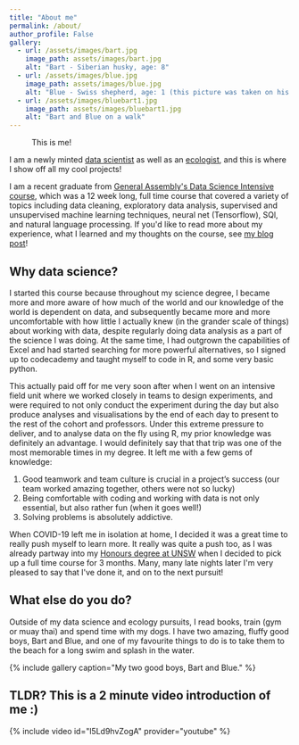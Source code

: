 ```yaml
---
title: "About me"
permalink: /about/
author_profile: False
gallery:
  - url: /assets/images/bart.jpg
    image_path: assets/images/bart.jpg
    alt: "Bart - Siberian husky, age: 8"
  - url: /assets/images/blue.jpg
    image_path: assets/images/blue.jpg
    alt: "Blue - Swiss shepherd, age: 1 (this picture was taken on his birthday!)"
  - url: /assets/images/bluebart1.jpg
    image_path: assets/images/bluebart1.jpg
    alt: "Bart and Blue on a walk"
---
```


<figure class="align-center">
  <img src="{{ site.url }}{{ site.baseurl }}/assets/images/headshot-sml.jpg" alt="">
  <figcaption>This is me!</figcaption>
</figure> 

I am a newly minted [data scientist] as well as an [ecologist], and this is where I show off all my cool projects!

I am a recent graduate from [General Assembly's Data Science Intensive course], which was a 12 week long, full time course that covered a variety of topics including data cleaning, exploratory data analysis, supervised and unsupervised machine learning techniques, neural net (Tensorflow), SQl, and natural language processing. If you'd like to read more about my experience, what I learned and my thoughts on the course, see [my blog post]!

## Why data science?

I started this course because throughout my science degree, I became more and more aware of how much of the world and our knowledge of the world is dependent on data, and subsequently became more and more uncomfortable with how little I actually knew (in the grander scale of things) about working with data, despite regularly doing data analysis as a part of the science I was doing. At the same time, I had outgrown the capabilities of Excel and had started searching for more powerful alternatives, so I signed up to codecademy and taught myself to code in R, and some very basic python. 

This actually paid off for me very soon after when I went on an intensive field unit where we worked closely in teams to design experiments, and were required to not only conduct the experiment during the day but also produce analyses and visualisations by the end of each day to present to the rest of the cohort and professors. Under this extreme pressure to deliver, and to analyse data on the fly using R, my prior knowledge was definitely an advantage. I would definitely say that that trip was one of the most memorable times in my degree. It left me with a few gems of knowledge:

1. Good teamwork and team culture is crucial in a project’s success (our team worked amazing together, others were not so lucky)
2. Being comfortable with coding and working with data is not only essential, but also rather fun (when it goes well!)
3. Solving problems is absolutely addictive.

When COVID-19 left me in isolation at home, I decided it was a great time to really push myself to learn more. It really was quite a push too, as I was already partway into my [Honours degree at UNSW] when I decided to pick up a full time course for 3 months. Many, many late nights later I'm very pleased to say that I've done it, and on to the next pursuit!

## What else do you do?

Outside of my data science and ecology pursuits, I read books, train (gym or muay thai) and spend time with my dogs. I have two amazing, fluffy good boys, Bart and Blue, and one of my favourite things to do is to take them to the beach for a long swim and splash in the water. 

{% include gallery caption="My two good boys, Bart and Blue." %}

## TLDR? This is a 2 minute video introduction of me :)

{% include video id="l5Ld9hvZogA" provider="youtube" %}


[my blog post]: https://www.lillian-zhang.com/data%20science/general-assembly-dsi-course-review/
[General Assembly's Data Science Intensive course]: https://generalassemb.ly/education/data-science-immersive/sydney
[data scientist]: /portfolio/
[ecologist]: https://github.com/cyan-sunset/honours
[Honours degree at UNSW]: https://github.com/cyan-sunset/honours
